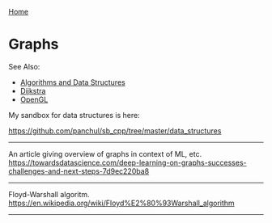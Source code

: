 [Home](Readme.md)
# Graphs

See Also:

- [Algorithms and Data Structures](AlgorithmsDataStructures.md)
- [Dijkstra](Dijkstra.md)
- [OpenGL](OpenGL.md)

My sandbox for data structures is here:

https://github.com/panchul/sb_cpp/tree/master/data_structures

---

An article giving overview of graphs in context of ML, etc.
https://towardsdatascience.com/deep-learning-on-graphs-successes-challenges-and-next-steps-7d9ec220ba8

---

Floyd-Warshall algoritm.
https://en.wikipedia.org/wiki/Floyd%E2%80%93Warshall_algorithm

---
